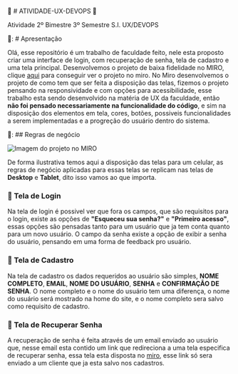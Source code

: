 :large_blue_circle: # ATIVIDADE-UX-DEVOPS :large_blue_circle:

Atividade 2º Bimestre 3º Semestre S.I. UX/DEVOPS

 🔵:  # Apresentação

 Olá, esse repositório é um trabalho de faculdade feito, nele esta proposto criar uma interface de login, com recuperação de senha, tela de cadastro e uma tela principal. Desenvolvemos o projeto de baixa fidelidade no MIRO, clique [aqui](https://miro.com/welcomeonboard/TTQ5cmFrS0hOV2RkVk5IZUhVQlVxemxvR0ljV0wwQmVZTUV5MTdZdnk2VWZhaHFJbkI0dmtSNHg5d2NqcUM0VHwzNDU4NzY0NTg4ODY5OTkyODgzfDI=?share_link_id=768665701708) para conseguir ver o projeto no miro.
   No Miro desenvolvemos o projeto de como tem que ser feita a disposição das telas, fizemos o projeto pensando na responsividade e com opções para acessibilidade, esse trabalho esta sendo desenvolvido na matéria de UX da faculdade, então **não foi pensado necessariamente na funcionalidade do código**, e sim na disposição dos elementos em tela, cores, botões, possiveis funcionalidades a serem implementadas e a progreção do usuário dentro do sistema.

  🔷: ## Regras de negócio

   ![Imagem do projeto no MIRO](https://github.com/danielsz3/ATIVIDADE-UX-DEVOPS/assets/135331760/4551b188-4cc7-419f-907b-c419e01dadb7)

   De forma ilustrativa temos aqui a disposição das telas para um celular, as regras de negócio aplicadas para essas telas se replicam nas telas de **Desktop** e **Tablet**, dito isso vamos ao que importa.

   ### :small_blue_diamond: Tela de Login
   Na tela de login é possivel ver que fora os campos, que são requisitos para o login, existe as opções de **"Esqueceu sua senha?"** e **"Primeiro acesso"**, essas opções são pensadas tanto para um usuário que ja tem conta quanto para um novo usuário. O campo da senha existe a opção de exibir a senha do usuário, pensando em uma forma de feedback pro usuário.

   ### :small_blue_diamond: Tela de Cadastro
   Na tela de cadastro os dados requeridos ao usuário são simples, **NOME COMPLETO**, **EMAIL**, **NOME DO USUÁRIO**, **SENHA** e **CONFIRMAÇÃO DE SENHA**. O nome completo e o nome do usuário tem uma diferença, o nome do usuário será mostrado na home do site, e o nome completo sera salvo como requisito de cadastro.

   ### :small_blue_diamond: Tela de Recuperar Senha
   A recuperação de senha é feita através de um email enviado ao usuário que, nesse email esta contido um link que redireciona a uma tela especifica de recuperar senha, essa tela esta disposta no [miro](https://miro.com/welcomeonboard/TTQ5cmFrS0hOV2RkVk5IZUhVQlVxemxvR0ljV0wwQmVZTUV5MTdZdnk2VWZhaHFJbkI0dmtSNHg5d2NqcUM0VHwzNDU4NzY0NTg4ODY5OTkyODgzfDI=?share_link_id=768665701708), esse link só sera enviado a um cliente que ja esta salvo nos cadastros.
 
   


